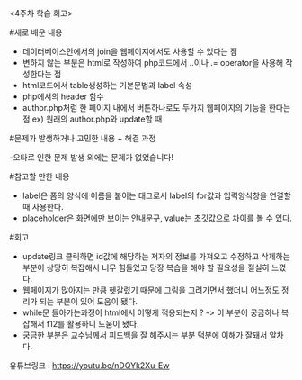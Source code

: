 <4주차 학습 회고>


#새로 배운 내용

- 데이터베이스안에서의 join을 웹페이지에서도 사용할 수 있다는 점
- 변하지 않는 부분은 html로 작성하여 php코드에서 ..이나 .= operator을 사용해 작성한다는 점
- html코드에서 table생성하는 기본문법과 label 속성
- php에서의 header 함수
- author.php처럼 한 페이지 내에서 버튼하나로도 두가지 웹페이지의 기능을 한다는 점 ex) 원래의 author.php와 update할 때


#문제가 발생하거나 고민한 내용 + 해결 과정

-오타로 인한 문제 발생 외에는 문제가 없었습니다!


#참고할 만한 내용

- label은 폼의 양식에 이름을 붙이는 태그로서 label의 for값과 입력양식창을 연결할 때 사용한다.
- placeholder은 화면에만 보이는 안내문구, value는 초깃값으로 차이를 볼 수 있다.


#회고

- update링크 클릭하면 id값에 해당하는 저자의 정보를 가져오고 수정하고 삭제하는 부분이 상당히 복잡해서 너무 힘들었고 당장 복습을 해야 할 필요성을 절실히 느꼈다.
- 웹페이지가 많아지는 만큼 헷갈렸기 때문에 그림을 그려가면서 했더니 어느정도 정리가 되는 부분이 있어 도움이 됐다.
- while문 돌아가는과정이 html에서 어떻게 적용되는지 ? -> 이 부분이 궁금하나 복잡해서 f12를 활용하니 도움이 됐다.
- 궁금한 부분은 교수님께서 피드백을 잘 해주시는 부분 덕분에 이해가 잘돼서 알차다.  


유튜브링크 :   https://youtu.be/nDQYk2Xu-Ew